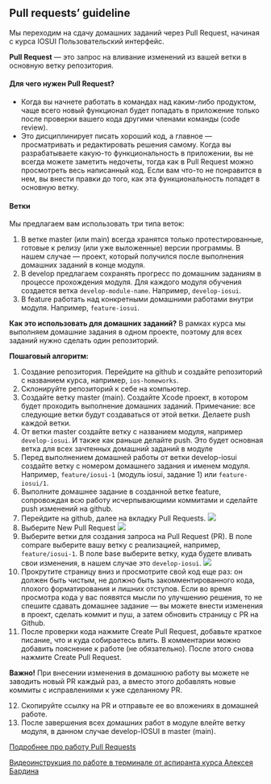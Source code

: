 ## Pull requests’ guideline
Мы переходим на сдачу домашних заданий через Pull Request, начиная с курса IOSUI Пользовательский интерфейс.

**Pull Request** — это запрос на вливание изменений из вашей ветки в основную ветку репозитория.

#### Для чего нужен Pull Request?
* Когда вы начнете работать в командах над каким-либо продуктом, чаще всего новый функционал будет попадать в приложение только после проверки вашего кода другими членами команды (code review).
* Это дисциплинирует писать хороший код, а главное — просматривать и редактировать решения самому. Когда вы разрабатываете какую-то функциональность в приложении, вы не всегда можете заметить недочеты, тогда как в Pull Request можно просмотреть весь написанный код. Если вам что-то не понравится в нем, вы внести правки до того, как эта функциональность попадет в основную ветку.

#### Ветки
Мы предлагаем вам использовать три типа веток:
1. В ветке master (или main) всегда хранятся только протестированные, готовые к релизу (или уже выложенные) версии программы. В нашем случае — проект, который получился после выполнения домашних заданий в конце модуля.
2. В develop предлагаем сохранять прогресс по домашним заданиям в процессе прохождения модуля. Для каждого модуля обучения создается ветка `develop-module-name`. Например, `develop-iosui`.
3. В feature работать над конкретными домашними работами внутри модуля. Например, `feature-iosui`.

**Как это использовать для домашних заданий?**
В рамках курса мы выполняем домашние задания в одном проекте, поэтому для всех заданий нужно сделать один репозиторий.

**Пошаговый алгоритм:**
1. Создание репозитория. Перейдите на github и создайте репозиторий с названием курса, например, `ios-homeworks`.
2. Склонируйте репозиторий к себе на компьютер.
3. Создайте ветку master (main). Создайте Xcode проект, в котором будет проходить выполнение домашних заданий.
Примечание: все следующие ветки будут создаваться от этой ветки. Делаете push каждой ветки.
4. От ветки master создайте ветку с названием модуля, например `develop-iosui`. И также как раньше делайте push. Это будет основная ветка для всех зачтенных домашний заданий в модуле
5. Перед выполнением домашней работы от ветки develop-iosui создайте ветку с номером домашнего задания и именем модуля. Например, `feature/iosui-1` (модуль iosui, задание 1) или `feature-iosui/1`.
6. Выполните домашнее задание в созданной ветке feature, сопровождая всю работу исчерпывающими коммитами и сделайте push изменений на github.
7. Перейдите на github, далее на вкладку Pull Requests.
![](pic/1.png)
8. Выберите New Pull Request
![](pic/2.png)
9. Выберите ветки для создания запроса на Pull Request (PR).
В поле compare выберите вашу ветку с реализацией, например, `feature/iosui-1`.
В поле base выберите ветку, куда будете вливать свои изменения, в нашем случае это `develop-iosui`.
![](pic/3.png)
10. Прокрутите страницу вниз и просмотрите свой код еще раз: он должен быть чистым, не должно быть закомментированного кода, плохого форматирования и лишних отступов.
Если во время просмотра кода у вас появятся мысли по улучшению решения, то не спешите сдавать домашнее задание — вы можете внести изменения в проект, сделать коммит и пуш, а затем обновить страницу с PR на Github.
11. После проверки кода нажмите Create Pull Request, добавьте краткое писание, что и куда собираетесь влить. В комментарии можно добавить пояснение к работе (не обязательно). После этого снова нажмите Create Pull Request. 

**Важно!** При внесении изменения в домашнюю работу вы можете не заводить новый PR каждый раз, а вместо этого добавлять новые коммиты с исправлениями к уже сделанному PR.

12. Скопируйте ссылку на PR и отправьте ее во вложениях в домашней работе.
13. После завершения всех домашних работ в модуле влейте ветку модуля, в данном случае develop-IOSUI в master (main).


[Подробнее про работу Pull Requests](https://docs.github.com/en/free-pro-team@latest/github/collaborating-with-issues-and-pull-requests/about-pull-requests)

[Видеоинструкция по работе в терминале от аспиранта курса Алексея Бардина](https://youtu.be/o0RaC43uGPY)

